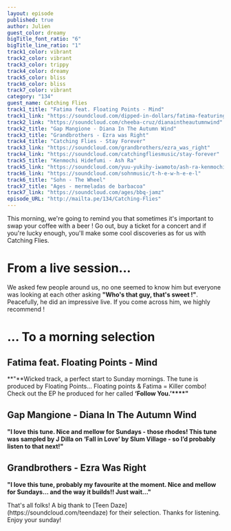 ```yaml
---
layout: episode
published: true
author: Julien
guest_color: dreamy
bigTitle_font_ratio: "6"
bigTitle_line_ratio: "1"
track1_color: vibrant
track2_color: vibrant
track3_color: trippy
track4_color: dreamy
track5_color: bliss
track6_color: bliss
track7_color: vibrant
category: "134"
guest_name: Catching Flies
track1_title: "Fatima feat. Floating Points - Mind"
track1_link: "https://soundcloud.com/dipped-in-dollars/fatima-featuring-floating"
track2_link: "https://soundcloud.com/cheeba-cruz/dianaintheautumnwind"
track2_title: "Gap Mangione - Diana In The Autumn Wind"
track3_title: "Grandbrothers - Ezra was Right"
track4_title: "Catching Flies - Stay Forever"
track3_link: "https://soundcloud.com/grandbrothers/ezra_was_right"
track4_link: "https://soundcloud.com/catchingfliesmusic/stay-forever"
track5_title: "Kenmochi Hidefumi - Ash Ra"
track5_link: "https://soundcloud.com/yuu-yukihy-iwamoto/ash-ra-kenmochi-hidefumi"
track6_link: "https://soundcloud.com/sohnmusic/t-h-e-w-h-e-e-l"
track6_title: "Sohn - The Wheel"
track7_title: "Ages - mermeladas de barbacoa"
track7_link: "https://soundcloud.com/ages/bbq-jamz"
episode_URL: "http://mailta.pe/134/Catching-Flies"
---
```


<p id="introduction">
This morning, we're going to remind you that sometimes it's important to swap your coffee with a beer ! Go out, buy a ticket for a concert and if you're lucky enough, you'll make some cool discoveries as for us with Catching Flies.</p>

# From a live session... 
We asked few people around us, no one seemed to know him but everyone was looking at each other asking **"**Who's that guy, that's sweet !**"**.  Peacefully, he did an impressive live. If you come across him, we highly recommend ! 

# ... To a morning selection

## Fatima feat. Floating Points - Mind
**"**Wicked track, a perfect start to Sunday mornings. The tune is produced by Floating Points... Floating points & Fatima = Killer combo! Check out the EP he produced for her called **‘**Follow You.**’****"**

## Gap Mangione - Diana In The Autumn Wind
**"**I love this tune. Nice and mellow for Sundays - those rhodes! This tune was sampled by J Dilla on **‘**Fall in Love**’** by Slum Village - so I’d probably listen to that next!**"**

## Grandbrothers - Ezra Was Right
**"**I love this tune, probably my favourite at the moment. Nice and mellow for Sundays… and the way it builds!! Just wait…**"**

<p id="outroduction">
That's all folks! A big thank to [Teen Daze](https://soundcloud.com/teendaze) for their selection. Thanks for listening. Enjoy your sunday!
</p>